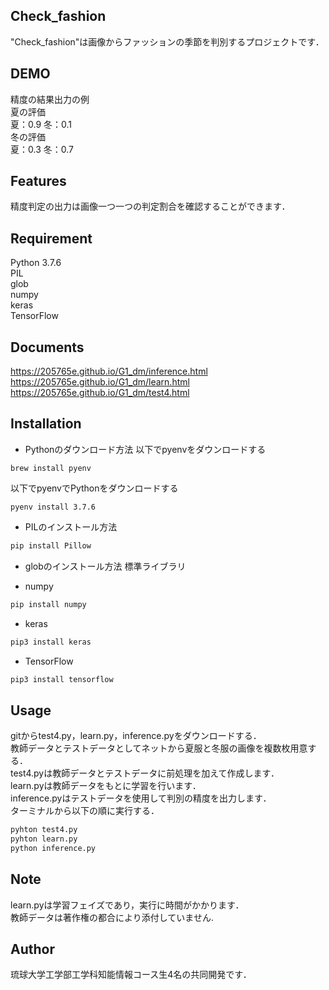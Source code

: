 ## Check_fashion
"Check_fashion"は画像からファッションの季節を判別するプロジェクトです．


## DEMO
精度の結果出力の例<br>
夏の評価<br>
夏：0.9 冬：0.1<br>
冬の評価<br>
夏：0.3 冬：0.7


## Features
精度判定の出力は画像一つ一つの判定割合を確認することができます．


## Requirement
Python 3.7.6<br>
PIL<br>
glob<br>
numpy<br>
keras<br>
TensorFlow

## Documents
https://205765e.github.io/G1_dm/inference.html <br>
https://205765e.github.io/G1_dm/learn.html <br>
https://205765e.github.io/G1_dm/test4.html

## Installation
- Pythonのダウンロード方法
以下でpyenvをダウンロードする
```
brew install pyenv
```
以下でpyenvでPythonをダウンロードする
```
pyenv install 3.7.6
```
- PILのインストール方法
```python
pip install Pillow
```
- globのインストール方法
標準ライブラリ

- numpy
```python
pip install numpy
```

- keras
```python
pip3 install keras
```
- TensorFlow
```python
pip3 install tensorflow
```

## Usage
gitからtest4.py，learn.py，inference.pyをダウンロードする．<br>
教師データとテストデータとしてネットから夏服と冬服の画像を複数枚用意する．<br>
test4.pyは教師データとテストデータに前処理を加えて作成します．<br>
learn.pyは教師データをもとに学習を行います．<br>
inference.pyはテストデータを使用して判別の精度を出力します．<br>
ターミナルから以下の順に実行する．
```python
pyhton test4.py
pyhton learn.py
python inference.py
```

## Note
learn.pyは学習フェイズであり，実行に時間がかかります．<br>
教師データは著作権の都合により添付していません.


## Author
琉球大学工学部工学科知能情報コース生4名の共同開発です．
